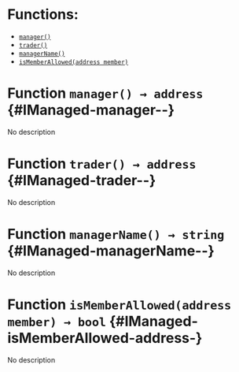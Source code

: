 

# Functions:
- [`manager()`](#IManaged-manager--)
- [`trader()`](#IManaged-trader--)
- [`managerName()`](#IManaged-managerName--)
- [`isMemberAllowed(address member)`](#IManaged-isMemberAllowed-address-)



# Function `manager() → address` {#IManaged-manager--}
No description




# Function `trader() → address` {#IManaged-trader--}
No description




# Function `managerName() → string` {#IManaged-managerName--}
No description




# Function `isMemberAllowed(address member) → bool` {#IManaged-isMemberAllowed-address-}
No description




